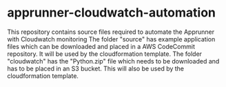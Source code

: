 # apprunner-cloudwatch-automation
This repository contains source files required to automate the Apprunner with Cloudwatch monitoring
The folder "source" has example application files which can be downloaded and placed in a AWS CodeCommit repository. It will be used by the cloudformation template.
The folder "cloudwatch" has the "Python.zip" file which needs to be downloaded and has to be placed in an S3 bucket. This will also be used by the cloudformation template.
